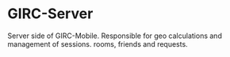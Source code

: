 # GIRC-Server
Server side of GIRC-Mobile. Responsible for geo calculations and management of sessions. rooms, friends and requests.
